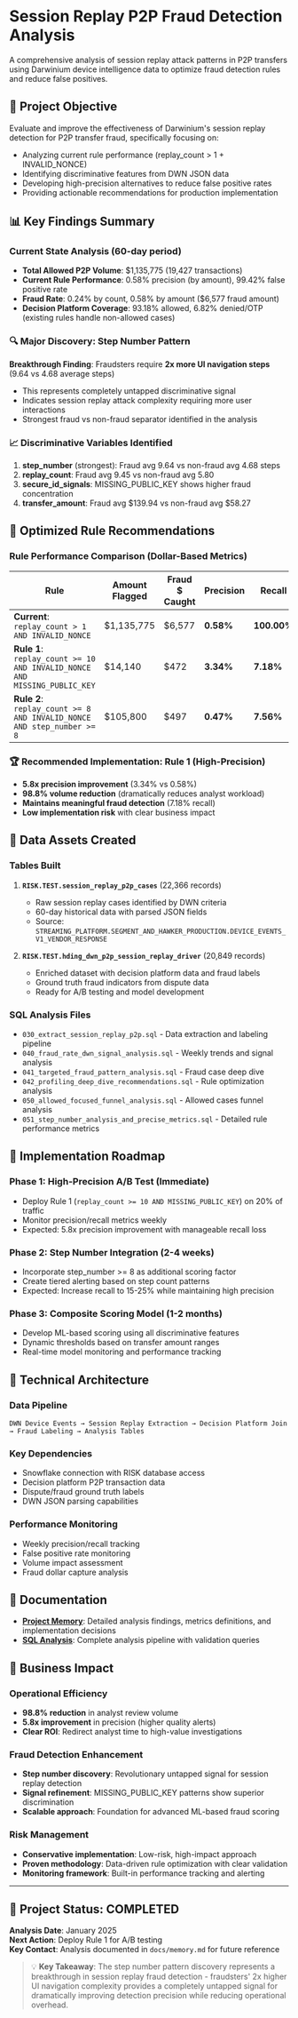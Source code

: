 # Session Replay P2P Fraud Detection Analysis

A comprehensive analysis of session replay attack patterns in P2P transfers using Darwinium device intelligence data to optimize fraud detection rules and reduce false positives.

## 🎯 Project Objective

Evaluate and improve the effectiveness of Darwinium's session replay detection for P2P transfer fraud, specifically focusing on:
- Analyzing current rule performance (replay_count > 1 + INVALID_NONCE)
- Identifying discriminative features from DWN JSON data
- Developing high-precision alternatives to reduce false positive rates
- Providing actionable recommendations for production implementation

## 📊 Key Findings Summary

### **Current State Analysis (60-day period)**
- **Total Allowed P2P Volume**: $1,135,775 (19,427 transactions)
- **Current Rule Performance**: 0.58% precision (by amount), 99.42% false positive rate
- **Fraud Rate**: 0.24% by count, 0.58% by amount ($6,577 fraud amount)
- **Decision Platform Coverage**: 93.18% allowed, 6.82% denied/OTP (existing rules handle non-allowed cases)

### **🔍 Major Discovery: Step Number Pattern**
**Breakthrough Finding**: Fraudsters require **2x more UI navigation steps** (9.64 vs 4.68 average steps)
- This represents completely untapped discriminative signal
- Indicates session replay attack complexity requiring more user interactions
- Strongest fraud vs non-fraud separator identified in the analysis

### **📈 Discriminative Variables Identified**
1. **step_number** (strongest): Fraud avg 9.64 vs non-fraud avg 4.68 steps
2. **replay_count**: Fraud avg 9.45 vs non-fraud avg 5.80
3. **secure_id_signals**: MISSING_PUBLIC_KEY shows higher fraud concentration
4. **transfer_amount**: Fraud avg $139.94 vs non-fraud avg $58.27

## 🎯 Optimized Rule Recommendations

### **Rule Performance Comparison (Dollar-Based Metrics)**

| **Rule** | **Amount Flagged** | **Fraud $ Caught** | **Precision** | **Recall** |
|----------|-------------------|-------------------|---------------|------------|
| **Current**: `replay_count > 1 AND INVALID_NONCE` | $1,135,775 | $6,577 | **0.58%** | **100.00%** |
| **Rule 1**: `replay_count >= 10 AND INVALID_NONCE AND MISSING_PUBLIC_KEY` | $14,140 | $472 | **3.34%** | **7.18%** |
| **Rule 2**: `replay_count >= 8 AND INVALID_NONCE AND step_number >= 8` | $105,800 | $497 | **0.47%** | **7.56%** |

### **🏆 Recommended Implementation: Rule 1 (High-Precision)**
- **5.8x precision improvement** (3.34% vs 0.58%)
- **98.8% volume reduction** (dramatically reduces analyst workload)
- **Maintains meaningful fraud detection** (7.18% recall)
- **Low implementation risk** with clear business impact

## 📁 Data Assets Created

### **Tables Built**
1. **`RISK.TEST.session_replay_p2p_cases`** (22,366 records)
   - Raw session replay cases identified by DWN criteria
   - 60-day historical data with parsed JSON fields
   - Source: `STREAMING_PLATFORM.SEGMENT_AND_HAWKER_PRODUCTION.DEVICE_EVENTS_V1_VENDOR_RESPONSE`

2. **`RISK.TEST.hding_dwn_p2p_session_replay_driver`** (20,849 records)
   - Enriched dataset with decision platform data and fraud labels
   - Ground truth fraud indicators from dispute data
   - Ready for A/B testing and model development

### **SQL Analysis Files**
- `030_extract_session_replay_p2p.sql` - Data extraction and labeling pipeline
- `040_fraud_rate_dwn_signal_analysis.sql` - Weekly trends and signal analysis
- `041_targeted_fraud_pattern_analysis.sql` - Fraud case deep dive
- `042_profiling_deep_dive_recommendations.sql` - Rule optimization analysis
- `050_allowed_focused_funnel_analysis.sql` - Allowed cases funnel analysis
- `051_step_number_analysis_and_precise_metrics.sql` - Detailed rule performance metrics

## 🚀 Implementation Roadmap

### **Phase 1: High-Precision A/B Test (Immediate)**
- Deploy Rule 1 (`replay_count >= 10 AND MISSING_PUBLIC_KEY`) on 20% of traffic
- Monitor precision/recall metrics weekly
- Expected: 5.8x precision improvement with manageable recall loss

### **Phase 2: Step Number Integration (2-4 weeks)**
- Incorporate step_number >= 8 as additional scoring factor
- Create tiered alerting based on step count patterns
- Expected: Increase recall to 15-25% while maintaining high precision

### **Phase 3: Composite Scoring Model (1-2 months)**
- Develop ML-based scoring using all discriminative features
- Dynamic thresholds based on transfer amount ranges
- Real-time model monitoring and performance tracking

## 🔧 Technical Architecture

### **Data Pipeline**
```
DWN Device Events → Session Replay Extraction → Decision Platform Join → Fraud Labeling → Analysis Tables
```

### **Key Dependencies**
- Snowflake connection with RISK database access
- Decision platform P2P transaction data
- Dispute/fraud ground truth labels
- DWN JSON parsing capabilities

### **Performance Monitoring**
- Weekly precision/recall tracking
- False positive rate monitoring
- Volume impact assessment
- Fraud dollar capture analysis

## 📝 Documentation

- **[Project Memory](docs/memory.md)**: Detailed analysis findings, metrics definitions, and implementation decisions
- **[SQL Analysis](sql/)**: Complete analysis pipeline with validation queries

## 🎯 Business Impact

### **Operational Efficiency**
- **98.8% reduction** in analyst review volume
- **5.8x improvement** in precision (higher quality alerts)
- **Clear ROI**: Redirect analyst time to high-value investigations

### **Fraud Detection Enhancement**
- **Step number discovery**: Revolutionary untapped signal for session replay detection
- **Signal refinement**: MISSING_PUBLIC_KEY patterns show superior discrimination
- **Scalable approach**: Foundation for advanced ML-based fraud scoring

### **Risk Management**
- **Conservative implementation**: Low-risk, high-impact approach
- **Proven methodology**: Data-driven rule optimization with clear validation
- **Monitoring framework**: Built-in performance tracking and alerting

---

## 🔄 Project Status: **COMPLETED**
**Analysis Date**: January 2025  
**Next Action**: Deploy Rule 1 for A/B testing  
**Key Contact**: Analysis documented in `docs/memory.md` for future reference

> 💡 **Key Takeaway**: The step number pattern discovery represents a breakthrough in session replay fraud detection - fraudsters' 2x higher UI navigation complexity provides a completely untapped signal for dramatically improving detection precision while reducing operational overhead.
